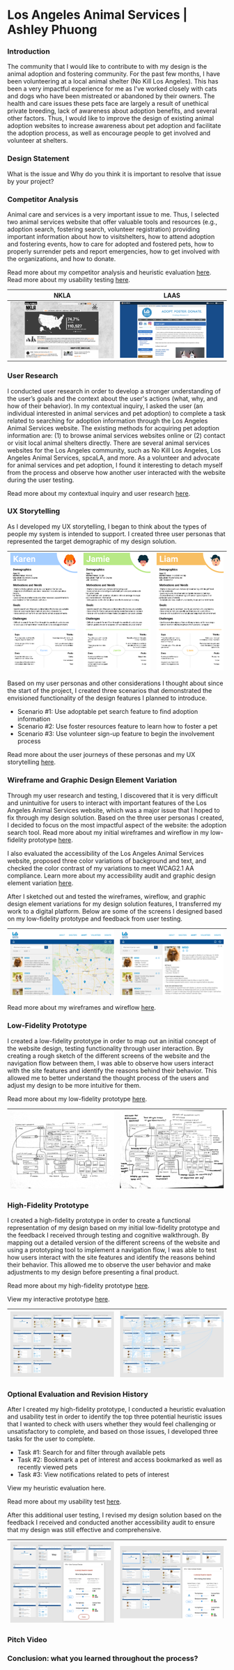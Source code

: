 # Los Angeles Animal Services | Ashley Phuong

### Introduction
The community that I would like to contribute to with my design is the animal adoption and fostering community. For the past few months, I have been volunteering at a local animal shelter (No Kill Los Angeles). This has been a very impactful experience for me as I've worked closely with cats and dogs who have been mistreated or abandoned by their owners. The health and care issues these pets face are largely a result of unethical private breeding, lack of awareness about adoption benefits, and several other factors. Thus, I would like to improve the design of existing animal adoption websites to increase awareness about pet adoption and facilitate the adoption process, as well as encourage people to get involved and volunteer at shelters.

### Design Statement
What is the issue and Why do you think it is important to resolve that issue by your project?

### Competitor Analysis
Animal care and services is a very important issue to me. Thus, I selected two animal services website that offer valuable tools and resources (e.g., adoption search, fostering search, volunteer registration) providing important information about how to visitshelters, how to attend adoption and fostering events, how to care for adopted and fostered pets, how to properly surrender pets and report emergencies, how to get involved with the organizations, and how to donate.

Read more about my competitor analysis and heuristic evaluation [here](https://github.com/ashleyyph/DH150/blob/master/assignment01.md). Read more about my usability testing [here](https://github.com/ashleyyph/DH150/blob/master/assignment02.md).

| NKLA | LAAS |
| :-------------:|:-------------:|
| ![NKLA](https://github.com/ashleyyph/DH150/raw/master/NKLA.png) | ![LAAS](https://github.com/ashleyyph/DH150/raw/master/LAAS.png) |

### User Research
I conducted user research in order to develop a stronger understanding of the user’s goals and the context about the user's actions (what, why, and how of their behavior). In my contextual inquiry, I asked the user (an individual interested in animal services and pet adoption) to complete a task related to searching for adoption information through the Los Angeles Animal Services website. The existing methods for acquiring pet adoption information are: (1) to browse animal services websites online or (2) contact or visit local animal shelters directly. There are several animal services websites for the Los Angeles community, such as No Kill Los Angeles, Los Angeles Animal Services, spcaLA, and more. As a volunteer and advocate for animal services and pet adoption, I found it interesting to detach myself from the process and observe how another user interacted with the website during the user testing.

Read more about my contextual inquiry and user research [here](https://github.com/ashleyyph/DH150/blob/master/assignment04.md#contextual-inquiry---adoption-information).

### UX Storytelling
As I developed my UX storytelling, I began to think about the types of people my system is intended to support. I created three user personas that represented the target demographic of my design solution. 

| ![Karen](https://github.com/ashleyyph/DH150/raw/master/Karen.png) | ![Jamie](https://github.com/ashleyyph/DH150/raw/master/Jamie.png) | ![Liam](https://github.com/ashleyyph/DH150/raw/master/Liam.png) |
| :-------------:|:-------------:|:-------------:|

Based on my user personas and other considerations I thought about since the start of the project, I created three scenarios that demonstrated the envisioned functionality of the design features I planned to introduce. 
* Scenario #1: Use adoptable pet search feature to find adoption information
* Scenario #2: Use foster resources feature to learn how to foster a pet
* Scenario #3: Use volunteer sign-up feature to begin the involvement process

Read more about the user journeys of these personas and my UX storytelling [here](https://github.com/ashleyyph/DH150/blob/master/assignment05.md#scenarios).

### Wireframe and Graphic Design Element Variation
Through my user research and testing, I discovered that it is very difficult and unintuitive for users to interact with important features of the Los Angeles Animal Services website, which was a major issue that I hoped to fix through my design solution. Based on the three user personas I created, I decided to focus on the most impactful aspect of the website: the adoption search tool. Read more about my initial wireframes and wireflow in my low-fidelity prototype [here](https://github.com/ashleyyph/DH150/blob/master/assignment06.md).

I also evaluated the accessibility of the Los Angeles Animal Services website, proposed three color variations of background and text, and checked the color contrast of my variations to meet WCAG2.1 AA compliance. Learn more about my accessibility audit and graphic design element variation [here](https://github.com/ashleyyph/DH150/tree/master/assignment07). 

After I sketched out and tested the wireframes, wireflow, and graphic design element variations for my design solution features, I transferred my work to a digital platform. Below are some of the screens I designed based on my low-fidelity prototype and feedback from user testing. 

| ![Results](https://github.com/ashleyyph/DH150/blob/master/LAAS-Results.png?raw=true) | ![Select](https://github.com/ashleyyph/DH150/blob/master/LAAS-Select.png?raw=true) |
| :-------------:|:-------------:|

Read more about my wireframes and wireflow [here](https://github.com/ashleyyph/DH150/blob/master/assignment08.md).

### Low-Fidelity Prototype
I created a low-fidelity prototype in order to map out an initial concept of the website design, testing functionality through user interaction. By creating a rough sketch of the different screens of the website and the navigation flow between them, I was able to observe how users interact with the site features and identify the reasons behind their behavior. This allowed me to better understand the thought process of the users and adjust my design to be more intuitive for them.

Read more about my low-fidelity prototype [here](https://github.com/ashleyyph/DH150/blob/master/assignment06.md).

| ![Wireflow](https://github.com/ashleyyph/DH150/raw/master/Wireflow.png) | ![Comments](https://github.com/ashleyyph/DH150/raw/master/Testing.png) |
| :-------------:|:-------------:|

### High-Fidelity Prototype 
I created a high-fidelity prototype in order to create a functional representation of my design based on my initial low-fidelity prototype and the feedback I received through testing and cognitive walkthrough. By mapping out a detailed version of the different screens of the website and using a prototyping tool to implement a navigation flow, I was able to test how users interact with the site features and identify the reasons behind their behavior. This allowed me to observe the user behavior and make adjustments to my design before presenting a final product.

Read more about my high-fidelity prototype [here](https://github.com/ashleyyph/DH150/blob/master/assignment08.md).

View my interactive prototype [here](https://www.figma.com/file/tiAJdPLosptJ5utSgLDpmk/Los-Angeles-Animal-Services?node-id=0%3A1). 

| ![Wireframes](https://github.com/ashleyyph/DH150/raw/master/Wireframes_Figma2.png) | ![Wireflow](https://github.com/ashleyyph/DH150/raw/master/Wireflow_Figma2.png) |
| :-------------:|:-------------:|

### Optional Evaluation and Revision History
After I created my high-fidelity prototype, I conducted a heuristic evaluation and usability test in order to identify the top three potential heuristic issues that I wanted to check with users whether they would feel challenging or unsatisfactory to complete, and based on those issues, I developed three tasks for the user to complete. 
* Task #1: Search for and filter through available pets
* Task #2: Bookmark a pet of interest and access bookmarked as well as recently viewed pets
* Task #3: View notifications related to pets of interest

View my heuristic evaluation here.

Read more about my usability test [here](https://github.com/ashleyyph/DH150/blob/master/assignment08.md#usability-test).

After this additional user testing, I revised my design solution based on the feedback I received and conducted another accessibility audit to ensure that my design was still effective and comprehensive. 

| ![Audit1](https://github.com/ashleyyph/DH150/raw/master/Accessibility.png) | ![Audit2](https://github.com/ashleyyph/DH150/raw/master/Accessibility2.png) |
| :-------------:|:-------------:|

### Pitch Video

### Conclusion: what you learned throughout the process?

